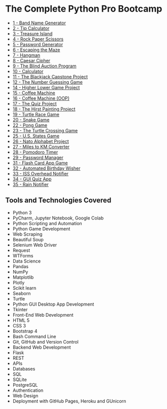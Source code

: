 # The Complete Python Pro Bootcamp


* [1 - Band Name Generator](https://github.com/MunMunL/Python/tree/main/day1)
* [2 - Tip Calculator](https://github.com/MunMunL/Python/tree/main/day2)
* [3 - Treasure Island](https://github.com/MunMunL/Python/tree/main/day3)
* [4 - Rock Paper Scissors](https://github.com/MunMunL/Python/tree/main/day4)
* [5 - Password Generator](https://github.com/MunMunL/Python/tree/main/day5)
* [6 - Escaping the Maze](https://github.com/MunMunL/Python/tree/main/day6)
* [7 - Hangman](https://github.com/MunMunL/Python/tree/main/day7)
* [8 - Caesar Cipher](https://github.com/MunMunL/Python/tree/main/day8)
* [9 - The Blind Auction Program](https://github.com/MunMunL/Python/tree/main/day9)
* [10 - Calculator](https://github.com/MunMunL/Python/tree/main/day10)
* [11 - The Blackjack Capstone Project](https://github.com/MunMunL/Python/tree/main/day11)
* [12 - The Number Guessing Game](https://github.com/MunMunL/Python/tree/main/day12)
* [14 - Higher Lower Game Project](https://github.com/MunMunL/Python/tree/main/day14)
* [15 - Coffee Machine](https://github.com/MunMunL/Python/tree/main/day15)
* [16 - Coffee Machine (OOP)](https://github.com/MunMunL/Python/tree/main/day16)
* [17 - The Quiz Project](https://github.com/MunMunL/Python/tree/main/day17)
* [18 - The Hirst Painting Project](https://github.com/MunMunL/Python/tree/main/day18)
* [19 - Turtle Race Game](https://github.com/MunMunL/Python/tree/main/day19)
* [20 - Snake Game](https://github.com/MunMunL/Python/tree/main/day20)
* [22 - Pong Game](https://github.com/MunMunL/Python/tree/main/day22)
* [23 - The Turtle Crossing Game](https://github.com/MunMunL/Python/tree/main/day23)
* [25 - U.S. States Game](https://github.com/MunMunL/Python/tree/main/day25)
* [26 - Nato Alphabet Project](https://github.com/MunMunL/Python/tree/main/day26)
* [27 - Miles to KM Converter](https://github.com/MunMunL/Python/tree/main/day27)
* [28 - Pomodoro Timer](https://github.com/MunMunL/Python/tree/main/day28)
* [29 - Password Manager](https://github.com/MunMunL/Python/tree/main/day29)
* [31 - Flash Card App Game](https://github.com/MunMunL/Python/tree/main/day31)
* [32 - Automated Birthday Wisher](https://github.com/MunMunL/Python/tree/main/day32)
* [33 - ISS Overhead Notifier](https://github.com/MunMunL/Python/tree/main/day33)
* [34 - GUI Quiz App](https://github.com/MunMunL/Python/tree/main/day34)
* [35 - Rain Notifier](https://github.com/MunMunL/Python/tree/main/day35)


## Tools and Technologies Covered
* Python 3
* PyCharm, Jupyter Notebook, Google Colab
* Python Scripting and Automation
* Python Game Development
* Web Scraping
* Beautiful Soup
* Selenium Web Driver
* Request
* WTForms
* Data Science
* Pandas
* NumPy
* Matplotlib
* Plotly
* Scikit learn
* Seaborn
* Turtle
* Python GUI Desktop App Development
* Tkinter
* Front-End Web Development
* HTML 5
* CSS 3
* Bootstrap 4
* Bash Command Line
* Git, GitHub and Version Control
* Backend Web Development
* Flask
* REST
* APIs
* Databases
* SQL
* SQLite
* PostgreSQL
* Authentication
* Web Design
* Deployment with GitHub Pages, Heroku and GUnicorn
